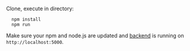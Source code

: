 Clone, execute in directory:
```
  npm install
  npm run
```

Make sure your npm and node.js are updated and [backend](https://github.com/andreemic/mediport-frontend) is running on `http://localhost:5000`.
